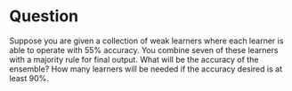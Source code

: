 # Question
Suppose you are given a collection of weak learners where each learner is able to operate with 55% accuracy. You combine seven of these learners with a majority rule for final output. What will be the accuracy of the ensemble? How many learners will be needed if the accuracy desired is at least 90%.